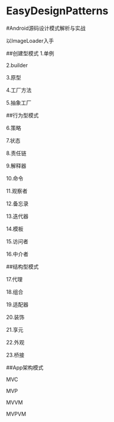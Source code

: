 # EasyDesignPatterns

#Android源码设计模式解析与实战
<Android Source Design Patterns Analysis and practice>

以ImageLoader入手

##创建型模式
1.单例

2.builder

3.原型

4.工厂方法

5.抽象工厂

##行为型模式

6.策略

7.状态

8.责任链

9.解释器

10.命令

11.观察者

12.备忘录

13.迭代器

14.模板

15.访问者

16.中介者

##结构型模式

17.代理

18.组合

19.适配器

20.装饰

21.享元

22.外观

23.桥接

##App架构模式

MVC

MVP

MVVM

MVPVM